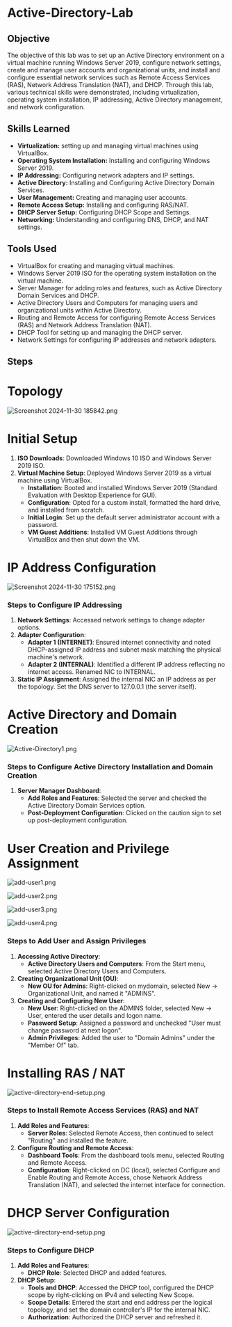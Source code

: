 # Active-Directory-Lab



## Objective



The objective of this lab was to set up an Active Directory environment on a virtual machine running Windows Server 2019, configure network settings, create and manage user accounts and organizational units, and install and configure essential network services such as Remote Access Services (RAS), Network Address Translation (NAT), and DHCP. Through this lab, various technical skills were demonstrated, including virtualization, operating system installation, IP addressing, Active Directory management, and network configuration.

## Skills Learned



- **Virtualization:** setting up and managing virtual machines using VirtualBox.
- **Operating System Installation:** Installing and configuring Windows Server 2019.
- **IP Addressing:** Configuring network adapters and IP settings.
- **Active Directory:** Installing and Configuring Active Directory Domain Services.
- **User Management:** Creating and managing user accounts.
- **Remote Access Setup:** Installing and configuring RAS/NAT.
- **DHCP Server Setup:** Configuring DHCP Scope and Settings.
- **Networking:** Understanding and configuring DNS, DHCP, and NAT settings.

## Tools Used



- VirtualBox for creating and managing virtual machines.
- Windows Server 2019 ISO for the operating system installation on the virtual machine.
- Server Manager for adding roles and features, such as Active Directory Domain Services and DHCP.
- Active Directory Users and Computers for managing users and organizational units within Active Directory.
- Routing and Remote Access for configuring Remote Access Services (RAS) and Network Address Translation (NAT).
- DHCP Tool for setting up and managing the DHCP server.
- Network Settings for configuring IP addresses and network adapters.

## Steps



# Topology



![Screenshot 2024-11-30 185842.png](Active-Directory-Lab/Screenshot_2024-11-30_185842.png)

# Initial Setup



1. **ISO Downloads**: Downloaded Windows 10 ISO and Windows Server 2019 ISO.
2. **Virtual Machine Setup**: Deployed Windows Server 2019 as a virtual machine using VirtualBox.
    - **Installation**: Booted and installed Windows Server 2019 (Standard Evaluation with Desktop Experience for GUI).
    - **Configuration**: Opted for a custom install, formatted the hard drive, and installed from scratch.
    - **Initial Login**: Set up the default server administrator account with a password.
    - **VM Guest Additions**: Installed VM Guest Additions through VirtualBox and then shut down the VM.

# IP Address Configuration



![Screenshot 2024-11-30 175152.png](Active-Directory-Lab/Screenshot_2024-11-30_175152.png)

### Steps to Configure IP Addressing



1. **Network Settings**: Accessed network settings to change adapter options.
2. **Adapter Configuration**:
    - **Adapter 1 (INTERNET)**: Ensured internet connectivity and noted DHCP-assigned IP address and subnet mask matching the physical machine's network.
    - **Adapter 2 (INTERNAL)**: Identified a different IP address reflecting no internet access. Renamed NIC to INTERNAL.
3. **Static IP Assignment**: Assigned the internal NIC an IP address as per the topology. Set the DNS server to 127.0.0.1 (the server itself).

# Active Directory and Domain Creation



![Active-Directory1.png](Active-Directory-Lab/Active-Directory1.png)

### Steps to Configure Active Directory Installation and Domain Creation



1. **Server Manager Dashboard**:
    - **Add Roles and Features**: Selected the server and checked the Active Directory Domain Services option.
    - **Post-Deployment Configuration**: Clicked on the caution sign to set up post-deployment configuration.

# User Creation and Privilege Assignment



![add-user1.png](Active-Directory-Lab/add-user1.png)

![add-user2.png](Active-Directory-Lab/add-user2.png)

![add-user3.png](Active-Directory-Lab/add-user3.png)

![add-user4.png](Active-Directory-Lab/add-user4.png)

### Steps to Add User and Assign Privileges



1. **Accessing Active Directory**:
    - **Active Directory Users and Computers**: From the Start menu, selected Active Directory Users and Computers.
2. **Creating Organizational Unit (OU)**:
    - **New OU for Admins**: Right-clicked on mydomain, selected New -> Organizational Unit, and named it "ADMINS".
3. **Creating and Configuring New User**:
    - **New User**: Right-clicked on the ADMINS folder, selected New -> User, entered the user details and logon name.
    - **Password Setup**: Assigned a password and unchecked "User must change password at next logon".
    - **Admin Privileges**: Added the user to "Domain Admins" under the "Member Of" tab.

# Installing RAS / NAT



![active-directory-end-setup.png](Active-Directory-Lab/active-directory-end-setup.png)

### Steps to Install Remote Access Services (RAS) and NAT



1. **Add Roles and Features**:
    - **Server Roles**: Selected Remote Access, then continued to select "Routing" and installed the feature.
2. **Configure Routing and Remote Access**:
    - **Dashboard Tools**: From the dashboard tools menu, selected Routing and Remote Access.
    - **Configuration**: Right-clicked on DC (local), selected Configure and Enable Routing and Remote Access, chose Network Address Translation (NAT), and selected the internet interface for connection.

# DHCP Server Configuration



![active-directory-end-setup.png](Active-Directory-Lab/active-directory-end-setup%201.png)

### Steps to Configure DHCP



1. **Add Roles and Features**:
    - **DHCP Role**: Selected DHCP and added features.
2. **DHCP Setup**:
    - **Tools and DHCP**: Accessed the DHCP tool, configured the DHCP scope by right-clicking on IPv4 and selecting New Scope.
    - **Scope Details**: Entered the start and end address per the logical topology, and set the domain controller's IP for the internal NIC.
    - **Authorization**: Authorized the DHCP server and refreshed it.
